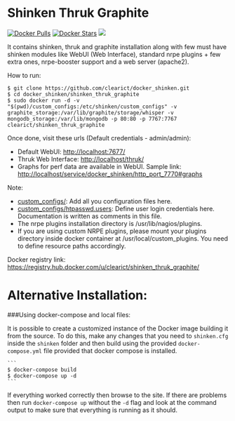 Shinken Thruk Graphite
======================

[![Docker Pulls](https://img.shields.io/docker/pulls/clearict/shinken_thruk_graphite.svg)](https://hub.docker.com/r/clearict/shinken_thruk_graphite/) [![Docker Stars](https://img.shields.io/docker/stars/clearict/shinken_thruk_graphite.svg)](https://hub.docker.com/r/clearict/shinken_thruk_graphite/) [![](https://badge.imagelayers.io/clearict/shinken_thruk_graphite:latest.svg)](https://imagelayers.io/?images=clearict/shinken_thruk_graphite:latest)

It contains shinken, thruk and graphite installation along with few must have shinken modules like WebUI (Web Interface), standard nrpe plugins + few extra ones, nrpe-booster support and a web server (apache2).

How to run:

    $ git clone https://github.com/clearict/docker_shinken.git
    $ cd docker_shinken/shinken_thruk_graphite
    $ sudo docker run -d -v "$(pwd)/custom_configs:/etc/shinken/custom_configs" -v graphite_storage:/var/lib/graphite/storage/whisper -v mongodb_storage:/var/lib/mongodb -p 80:80 -p 7767:7767 clearict/shinken_thruk_graphite

Once done, visit these urls (Default credentials - admin/admin):

* Default WebUI: <http://localhost:7677/>
* Thruk Web Interface: <http://localhost/thruk/>
* Graphs for perf data are available in WebUI. Sample link: <http://localhost/service/docker_shinken/http_port_7770#graphs>

Note:

* [custom_configs/](custom_configs/): Add all you configuration files here.
* [custom_configs/htpasswd.users](custom_configs/htpasswd.users): Define user login credentials here. Documentation is written as comments in this file.
* The nrpe plugins installation directory is /usr/lib/nagios/plugins.
* If you are using custom NRPE plugins, please mount your plugins directory inside docker container at /usr/local/custom_plugins. You need to define resource paths accordingly.

Docker registry link: <https://registry.hub.docker.com/u/clearict/shinken_thruk_graphite/>


Alternative Installation:
========================

###Using docker-compose and local files:

It is possible to create a customized instance of the Docker image building it from the source.
To do this, make any changes that you need to `shinken.cfg` inside the `shinken` folder and then build using the provided `docker-compose.yml` file provided that docker compose is installed.

    ```
    $ docker-compose build
    $ docker-compose up -d 
    ```

If everything worked correctly then browse to the site. If there are problems then run `docker-compose up` without the `-d` flag and look at the command output to make sure that everything is running as it should.
